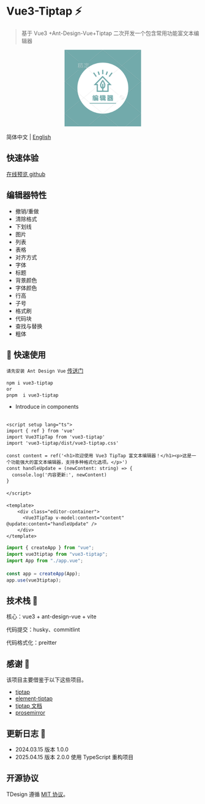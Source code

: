 # Vue3-Tiptap ⚡

> 基于 Vue3 +Ant-Design-Vue+Tiptap 二次开发一个包含常用功能富文本编辑器

<p align="center">
  <a href="https://htmlxudong.github.io/index.html" target="_blank" rel="noopener noreferrer">
    <img width="200"  src="./public/facio.png" alt="vue3-editor"/>
  </a>
</p>

简体中文 | [English](./README.md)

## 快速体验

[在线预览 github](https://htmlxudong.github.io/index.html)

## 编辑器特性

- 撤销/重做
- 清除格式
- 下划线
- 图片
- 列表
- 表格
- 对齐方式
- 字体
- 标题
- 背景颜色
- 字体颜色
- 行高
- 子号
- 格式刷
- 代码块
- 查找与替换
- 粗体


## 🔨 快速使用

`请先安装 Ant Design Vue` [传送门](https://www.antdv.com/components/overview)


```shell
npm i vue3-tiptap 
or
pnpm  i vue3-tiptap

```

- Introduce in components
```vue

<script setup lang="ts">
import { ref } from 'vue'
import Vue3TipTap from 'vue3-tiptap'
import 'vue3-tiptap/dist/vue3-tiptap.css'

const content = ref('<h1>欢迎使用 Vue3 TipTap 富文本编辑器！</h1><p>这是一个功能强大的富文本编辑器，支持多种格式化选项。</p>')
const handleUpdate = (newContent: string) => {
  console.log('内容更新:', newContent)
}

</script>

<template>
    <div class="editor-container">
      <Vue3TipTap v-model:content="content" @update:content="handleUpdate" />
    </div>
</template>

```

```js
import { createApp } from "vue";
import vue3tiptap from "vue3-tiptap";
import App from "./app.vue";

const app = createApp(App);
app.use(vue3tiptap);
```

## 技术栈 🥇

核心：vue3 + ant-design-vue + vite

代码提交：husky、commitlint

代码格式化：preitter

## 感谢 🌸

该项目主要借鉴于以下这些项目。

- [tiptap](https://github.com/ueberdosis/tiptap)
- [element-tiptap](https://github.com/Leecason/element-tiptap)
- [tiptap 文档](https://tiptap.dev/docs/editor/introduction)
- [prosemirror](https://prosemirror.net/)

## 更新日志 📄

- 2024.03.15 版本 1.0.0
- 2025.04.15 版本 2.0.0 使用 TypeScript 重构项目

## 开源协议

TDesign 遵循 [MIT 协议](https://github.com/Tencent/tdesign-vue-next/LICENSE)。